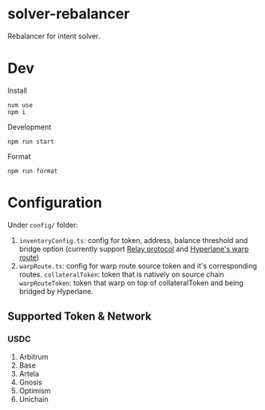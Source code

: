 # solver-rebalancer

Rebalancer for intent solver.

# Dev

Install

```
nvm use
npm i
```

Development

```
npm run start
```

Format

```
npm run format
```

# Configuration

Under `config/` folder:

1. `inventoryConfig.ts`: config for token, address, balance threshold and bridge option (currently support [Relay protocol](https://www.relay.link/bridge/base) and [Hyperlane's warp route](https://docs.hyperlane.xyz/docs/protocol/warp-routes/warp-routes-overview))
2. `warpRoute.ts`: config for warp route source token and it's corresponding routes.
   `collateralToken`: token that is natively on source chain
   `warpRouteToken`: token that warp on top of collateralToken and being bridged by Hyperlane.

## Supported Token & Network

### USDC

1. Arbitrum
2. Base
3. Artela
4. Gnosis
5. Optimism
6. Unichain

